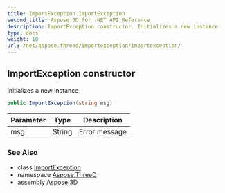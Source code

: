```yaml
---
title: ImportException.ImportException
second_title: Aspose.3D for .NET API Reference
description: ImportException constructor. Initializes a new instance
type: docs
weight: 10
url: /net/aspose.threed/importexception/importexception/
---
```

## ImportException constructor

Initializes a new instance

```csharp
public ImportException(string msg)
```

| Parameter | Type | Description |
| --- | --- | --- |
| msg | String | Error message |

### See Also

* class [ImportException](../)
* namespace [Aspose.ThreeD](../../../aspose.threed/)
* assembly [Aspose.3D](../../../)


